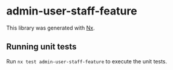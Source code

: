 # admin-user-staff-feature

This library was generated with [Nx](https://nx.dev).

## Running unit tests

Run `nx test admin-user-staff-feature` to execute the unit tests.
